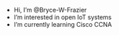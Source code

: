 - Hi, I’m @Bryce-W-Frazier
- I’m interested in open IoT systems
- I’m currently learning Cisco CCNA
<!--- 💞️ I’m looking to collaborate on ...
- 📫 How to reach me ...--->

<!---
Bryce-W-Frazier/Bryce-W-Frazier is a ✨ special ✨ repository because its `README.md` (this file) appears on your GitHub profile.
You can click the Preview link to take a look at your changes.
--->
